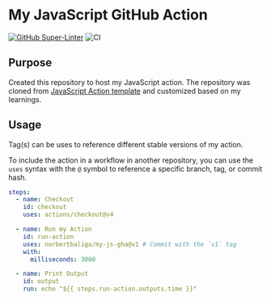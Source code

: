 # My JavaScript GitHub Action

[![GitHub Super-Linter](https://github.com/norbertbaliga/my-js-gha/actions/workflows/linter.yml/badge.svg)](https://github.com/super-linter/super-linter)
![CI](https://github.com/norbertbaliga/my-js-gha/actions/workflows/ci.yml/badge.svg)

## Purpose

Created this repository to host my JavaScript action. The repository was cloned
from [JavaScript Action template](https://github.com/actions/javascript-action/) 
and customized based on my learnings.

## Usage

Tag(s) can be uses to reference different stable versions of my action.

To include the action in a workflow in another repository, you can use the
`uses` syntax with the `@` symbol to reference a specific branch, tag, or commit
hash.

```yaml
steps:
  - name: Checkout
    id: checkout
    uses: actions/checkout@v4

  - name: Run my Action
    id: run-action
    uses: norbertbaliga/my-js-gha@v1 # Commit with the `v1` tag
    with:
      milliseconds: 3000

  - name: Print Output
    id: output
    run: echo "${{ steps.run-action.outputs.time }}"
```
